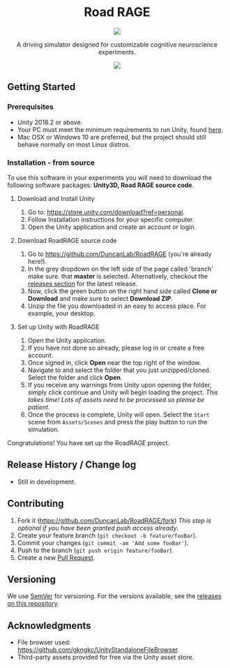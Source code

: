 <h1 align="center">Road RAGE</h1>
<p align="center"><img src="https://i.imgur.com/fMCVYMw.png"></p>
<p align="center">A driving simulator designed for customizable cognitive neuroscience experiments.</p>

<p align="center">
<a href="LICENSE"><img src="https://img.shields.io/github/license/DuncanLab/RoadRAGE.svg"></a>

## Getting Started

### Prerequisites
- Unity 2018.2 or above.
- Your PC must meet the minimum requirements to run Unity, found [here](https://unity3d.com/unity/system-requirements).
- Mac OSX or Windows 10 are preferred, but the project should still behave normally on most Linux distros.

### Installation - from source
To use this software in your experiments you will need to download the
following software packages: **Unity3D, Road RAGE source code**.

1. Download and Install Unity
   1. Go to: https://store.unity.com/download?ref=personal.
   2. Follow Installation instructions for your specific computer.
   3. Open the Unity application and create an account or login.

2. Download RoadRAGE source code
   1. Go to https://github.com/DuncanLab/RoadRAGE (you're already here!).
   2. In the grey dropdown on the left side of the page called 'branch' make sure.
      that **master** is selected. Alternatively, checkout the [releases section](https://github.com/DuncanLab/RoadRAGE/releases)
      for the latest release.
   3. Now, click the green button on the right hand side called **Clone or
      Download** and make sure to select **Download ZIP**.
   4. Unzip the file you downloaded in an easy to access place. For example, your
      desktop.

3. Set up Unity with RoadRAGE
   1. Open the Unity application.
   2. If you have not done so already, please log in or create a free account.
   3. Once signed in, click **Open** near the top right of the window.
   4. Navigate to and select the folder that you just unzipped/cloned. Select the folder and click **Open**.
   5. If you receive any warnings from Unity upon opening the folder, simply click
      continue and Unity will begin loading the project. *This takes time! Lots of assets need to be processed so please be patient.*
   7. Once the process is complete, Unity will open. Select the `Start` scene from `Assets/Scenes` and press the play button to run the simulation.

Congratulations! You have set up the RoadRAGE project.

## Release History / Change log

- Still in development.

## Contributing

1. Fork it (<https://github.com/DuncanLab/RoadRAGE/fork>) *This step is optional if you have been
granted push access already*.
2. Create your feature branch (`git checkout -b feature/fooBar`).
3. Commit your changes (`git commit -am 'Add some fooBar'`).
4. Push to the branch (`git push origin feature/fooBar`).
5. Create a new [Pull Request](https://github.com/DuncanLab/RoadRAGE/pulls).

## Versioning

We use [SemVer](http://semver.org/) for versioning. For the versions available, see the [releases on this repository](https://github.com/DuncanLab/OpenMaze/releases).

## Acknowledgments

- File browser used: https://github.com/gkngkc/UnityStandaloneFileBrowser.
- Third-party assets provided for free via the Unity asset store.
